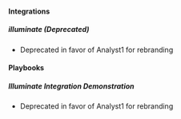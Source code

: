 
#### Integrations
##### illuminate (Deprecated)
- Deprecated in favor of Analyst1 for rebranding

#### Playbooks
##### Illuminate Integration Demonstration
- Deprecated in favor of Analyst1 for rebranding
